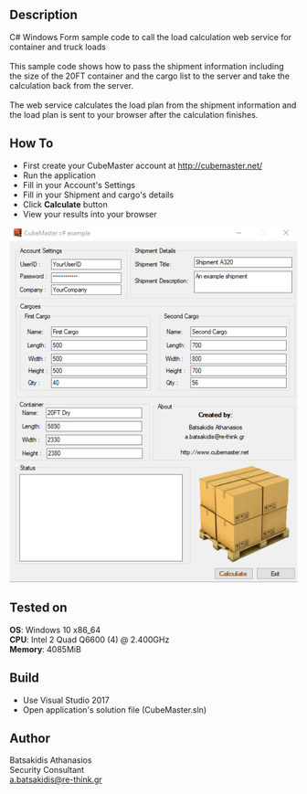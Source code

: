 ## Description ##

C# Windows Form sample code to call the load calculation web service for container and truck loads
<br><br>
This sample code shows how to pass the shipment information including the size of the 20FT container and the cargo list to the server and take the calculation back from the server. 
<br><br>
The web service calculates the load plan from the shipment information and the load plan is sent to your browser after the calculation finishes. 

## How To ##

* First create your CubeMaster account at http://cubemaster.net/
* Run the application
* Fill in your Account's Settings
* Fill in your Shipment and cargo's details
* Click **Calculate** button
* View your results into your browser

![Alt text](/Screenshots/screen1.png?raw=true "CubeMaster")

## Tested on ##

**OS**: Windows 10 x86_64 <br>
**CPU**: Intel 2 Quad Q6600 (4) @ 2.400GHz <br>
**Memory**: 4085MiB <br>

## Build ##

* Use Visual Studio 2017<br>
* Open application's solution file (CubeMaster.sln)<br>

## Author ##

Batsakidis Athanasios<br>
Security Consultant<br>
a.batsakidis@re-think.gr
